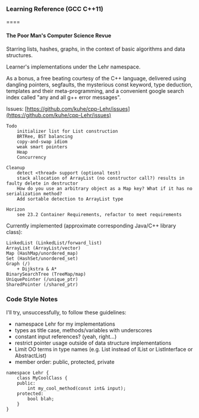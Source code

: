 ### Learning Reference (GCC C++11)

====

#### The Poor Man's Computer Science Revue

Starring lists, hashes, graphs, in the context
of basic algorithms and data structures.

Learner's implementations under the Lehr namespace.

As a bonus, a free beating courtesy of the C++ language, delivered using
dangling pointers, segfaults, the mysterious const keyword, type deduction,
templates and their meta-programming, and a convenient google search index called "any and all g++ error messages".


Issues: [https://github.com/kuhe/cpp-Lehr/issues](https://github.com/kuhe/cpp-Lehr/issues)

    Todo
        initializer list for List construction
        BRTRee, BST balancing
        copy-and-swap idiom
        weak smart pointers
        Heap
        Concurrency

    Cleanup
        detect <thread> support (optional test)
        stack allocation of ArrayList (no constructor call?) results in faulty delete in destructor
        How do you use an arbitrary object as a Map key? What if it has no serialization method?
        Add sortable detection to ArrayList type

    Horizon
        see 23.2 Container Requirements, refactor to meet requirements


Currently implemented (approximate corresponding Java/C++ library class):

    LinkedList (LinkedList/forward_list)
    ArrayList (ArrayList/vector)
    Map (HashMap/unordered_map)
    Set (HashSet/unordered_set)
    Graph (/)
        + Dijkstra & A*
    BinarySearchTree (TreeMap/map)
    UniquePointer (/unique_ptr)
    SharedPointer (/shared_ptr)


### Code Style Notes

I'll try, unsuccessfully, to follow these guidelines:
- namespace Lehr for my implementations
- types as title case, methods/variables with underscores
- constant input references? (yeah, right...)
- restrict pointer usage outside of data structure implementations
- Limit OO terms in type names (e.g. List instead of IList or ListInterface or AbstractList)
- member order: public, protected, private

````
namespace Lehr {
    class MyCoolClass {
    public:
        int my_cool_method(const int& input);
    protected:
        bool blah;
    }
}
````
